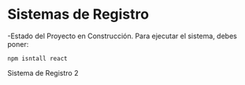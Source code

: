 <h1>Sistemas de Registro</h1>

-Estado del Proyecto en Construcción.
Para ejecutar el sistema, debes poner:

```npm isntall react```

Sistema de Registro 2
